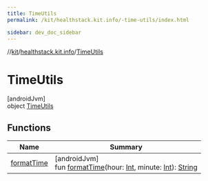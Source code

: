 ```yaml
---
title: TimeUtils
permalink: /kit/healthstack.kit.info/-time-utils/index.html

sidebar: dev_doc_sidebar
---
```

//[kit](../../../index.html)/[healthstack.kit.info](../index.html)/[TimeUtils](index.html)



# TimeUtils



[androidJvm]\
object [TimeUtils](index.html)



## Functions


| Name | Summary |
|---|---|
| [formatTime](format-time.html) | [androidJvm]<br>fun [formatTime](format-time.html)(hour: [Int](https://kotlinlang.org/api/latest/jvm/stdlib/kotlin/-int/index.html), minute: [Int](https://kotlinlang.org/api/latest/jvm/stdlib/kotlin/-int/index.html)): [String](https://kotlinlang.org/api/latest/jvm/stdlib/kotlin/-string/index.html) |

